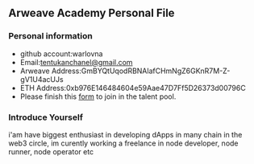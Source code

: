 ## Arweave Academy Personal File

### Personal information

- github account:warlovna
- Email:tentukanchanel@gmail.com 
- Arweave Address:GmBYQtUqodRBNAlafCHmNgZ6GKnR7M-Z-gV1U4acUJs
- ETH Address:0xb976E146484604e59Aae47D7Ff5D26373d00796C
- Please finish this [form](https://docs.google.com/forms/d/e/1FAIpQLSfWA5fIIcBgmRppm3jNz5vmf9Mai_QMVil-2pO4r7YKn_Zhtw/viewform?usp=sf_link) to join in the talent pool.

### Introduce Yourself
 i'am have biggest enthusiast in developing dApps in many chain in the web3 circle, im curently working a freelance in node developer, node runner, node operator etc

